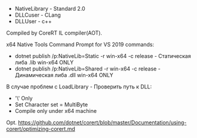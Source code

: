 - NativeLibrary - Standard 2.0
- DLLCuser - CLang
- DLLUser - c++

Compiled by CoreRT IL compiler(AOT).

x64 Native Tools Command Prompt for VS 2019 commands:
- dotnet publish /p:NativeLib=Static -r win-x64 -c release - Статическая либа .lib win-x64 ONLY
- dotnet publish /p:NativeLib=Shared -r win-x64 -c release - Динамическая либа .dll win-x64 ONLY

В случае проблем с LoadLibrary - Проверить путь к DLL:
- '\\' Only
- Set Character set = MultiByte
- Compile only under x64 machine

Opt. https://github.com/dotnet/corert/blob/master/Documentation/using-corert/optimizing-corert.md
